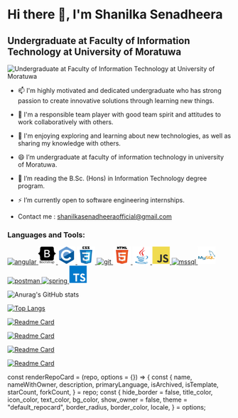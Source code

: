 # Hi there 👋, I'm Shanilka Senadheera
## Undergraduate at Faculty of Information Technology at University of Moratuwa
![Undergraduate at Faculty of Information Technology at University of Moratuwa](https://i.pinimg.com/originals/cf/51/ad/cf51ad748537f4ea6899ab44388ad110.gif)

- 📫 I'm highly motivated and dedicated undergraduate who has strong passion to create innovative solutions through learning new things.
- 👯 I'm a responsible team player with good team spirit and attitudes to work collaboratively with others. 
- 🌱 I'm enjoying exploring and learning about new technologies, as well as sharing my knowledge with others. 
- 😄 I’m undergraduate at faculty of information technology in university of Moratuwa.
- 💬 I’m reading the B.Sc. (Hons) in Information Technology degree program.
- ⚡ I’m currently open to software engineering internships.
  
- Contact me : shanilkasenadheeraofficial@gmail.com
<h3 align="left">Languages and Tools:</h3>
<p align="left"> <a href="https://angular.io" target="_blank" rel="noreferrer"> <img src="https://angular.io/assets/images/logos/angular/angular.svg" alt="angular" width="40" height="40"/> </a> <a href="https://getbootstrap.com" target="_blank" rel="noreferrer"> <img src="https://raw.githubusercontent.com/devicons/devicon/master/icons/bootstrap/bootstrap-plain-wordmark.svg" alt="bootstrap" width="40" height="40"/> </a> <a href="https://www.cprogramming.com/" target="_blank" rel="noreferrer"> <img src="https://raw.githubusercontent.com/devicons/devicon/master/icons/c/c-original.svg" alt="c" width="40" height="40"/> </a> <a href="https://www.w3schools.com/css/" target="_blank" rel="noreferrer"> <img src="https://raw.githubusercontent.com/devicons/devicon/master/icons/css3/css3-original-wordmark.svg" alt="css3" width="40" height="40"/> </a> <a href="https://git-scm.com/" target="_blank" rel="noreferrer"> <img src="https://www.vectorlogo.zone/logos/git-scm/git-scm-icon.svg" alt="git" width="40" height="40"/> </a> <a href="https://www.w3.org/html/" target="_blank" rel="noreferrer"> <img src="https://raw.githubusercontent.com/devicons/devicon/master/icons/html5/html5-original-wordmark.svg" alt="html5" width="40" height="40"/> </a> <a href="https://www.java.com" target="_blank" rel="noreferrer"> <img src="https://raw.githubusercontent.com/devicons/devicon/master/icons/java/java-original.svg" alt="java" width="40" height="40"/> </a> <a href="https://developer.mozilla.org/en-US/docs/Web/JavaScript" target="_blank" rel="noreferrer"> <img src="https://raw.githubusercontent.com/devicons/devicon/master/icons/javascript/javascript-original.svg" alt="javascript" width="40" height="40"/> </a> <a href="https://www.microsoft.com/en-us/sql-server" target="_blank" rel="noreferrer"> <img src="https://www.svgrepo.com/show/303229/microsoft-sql-server-logo.svg" alt="mssql" width="40" height="40"/> </a> <a href="https://www.mysql.com/" target="_blank" rel="noreferrer"> <img src="https://raw.githubusercontent.com/devicons/devicon/master/icons/mysql/mysql-original-wordmark.svg" alt="mysql" width="40" height="40"/> </a> <a href="https://postman.com" target="_blank" rel="noreferrer"> <img src="https://www.vectorlogo.zone/logos/getpostman/getpostman-icon.svg" alt="postman" width="40" height="40"/> </a> <a href="https://spring.io/" target="_blank" rel="noreferrer"> <img src="https://www.vectorlogo.zone/logos/springio/springio-icon.svg" alt="spring" width="40" height="40"/> </a> <a href="https://www.typescriptlang.org/" target="_blank" rel="noreferrer"> <img src="https://raw.githubusercontent.com/devicons/devicon/master/icons/typescript/typescript-original.svg" alt="typescript" width="40" height="40"/> </a> </p>

![Anurag's GitHub stats](https://github-readme-stats.vercel.app/api?username=ShanilkaSenadheera&show_icons=true&theme=radical)

[![Top Langs](https://github-readme-stats.vercel.app/api/top-langs/?username=ShanilkaSenadheera&layout=pie&theme=radical)](https://github.com/anuraghazra/github-readme-stats)

[![Readme Card](https://github-readme-stats.vercel.app/api/pin/?username=ShanilkaSenadheera&repo=projectFrontend&theme=radical)](https://github.com/anuraghazra/github-readme-stats)

[![Readme Card](https://github-readme-stats.vercel.app/api/pin/?username=ShanilkaSenadheera&repo=projectBackend&theme=radical)](https://github.com/anuraghazra/github-readme-stats)

[![Readme Card](https://github-readme-stats.vercel.app/api/pin/?username=ShanilkaSenadheera&repo=Weather-Application&theme=radical)](https://github.com/anuraghazra/github-readme-stats)

[![Readme Card](https://github-readme-stats.vercel.app/api/pin/?username=ShanilkaSenadheera&repo=To-Do-List&theme=radical)](https://github.com/anuraghazra/github-readme-stats)

const renderRepoCard = (repo, options = {}) => {
  const {
    name,
    nameWithOwner,
    description,
    primaryLanguage,
    isArchived,
    isTemplate,
    starCount,
    forkCount,
  } = repo;
  const {
    hide_border = false,
    title_color,
    icon_color,
    text_color,
    bg_color,
    show_owner = false,
    theme = "default_repocard",
    border_radius,
    border_color,
    locale,
  } = options;
